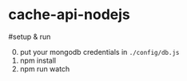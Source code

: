 # cache-api-nodejs

#setup & run

0. put your mongodb credentials in `./config/db.js`
1. npm install
2. npm run watch
